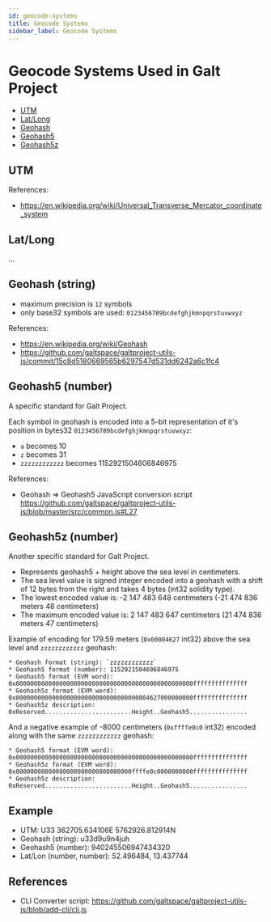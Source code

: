 ```yaml
---
id: geocode-systems
title: Geocode Systems
sidebar_label: Geocode Systems
---
```


# Geocode Systems Used in Galt Project

* [UTM](#utm)
* [Lat/Long](#latlong)
* [Geohash](#geohash-string)
* [Geohash5](#geohash5-number)
* [Geohash5z](#geohash5z-number)

## UTM

References:
* https://en.wikipedia.org/wiki/Universal_Transverse_Mercator_coordinate_system

## Lat/Long
...

## Geohash (string)

* maximum precision is `12` symbols
* only base32 symbols are used: `0123456789bcdefghjkmnpqrstuvwxyz`

References:

* https://en.wikipedia.org/wiki/Geohash
* https://github.com/galtspace/galtproject-utils-js/commit/15c8d5180669565b6297547d531dd6242a6c1fc4

## Geohash5 (number)

A specific standard for Galt Project.

Each symbol in geohash is encoded into a 5-bit representation of it's position in bytes32 `0123456789bcdefghjkmnpqrstuvwxyz`:

* `a` becomes 10
* `z` becomes 31
* `zzzzzzzzzzzz` becomes 1152921504606846975

References:
* Geohash => Geohash5 JavaScript conversion script https://github.com/galtspace/galtproject-utils-js/blob/master/src/common.js#L27

## Geohash5z (number)

Another specific standard for Galt Project.

* Represents geohash5 + height above the sea level in centimeters.
* The sea level value is signed integer encoded into a geohash with a shift of 12 bytes from the right and takes 4 bytes (int32 solidity type).
* The lowest encoded value is: -2 147 483 648 centimeters (-21 474 836 meters 48 centimeters)
* The maximum encoded value is: 2 147 483 647 centimeters (21 474 836 meters 47 centimeters)


Example of encoding for 179.59 meters (`0x00004627` int32) above the sea level and `zzzzzzzzzzzz` geohash: 

```
* Geohash format (string): `zzzzzzzzzzzz`
* Geohash5 format (number): 1152921504606846975
* Geohash5 format (EVM word):  0x0000000000000000000000000000000000000000000000000fffffffffffffff
* Geohash5z format (EVM word): 0x0000000000000000000000000000000000004627000000000fffffffffffffff
* Geohash5z description:       0xReserved........................Height..Geohash5................
```

And a negative example of -8000 centimeters (`0xffffe0c0` int32) encoded along with the same `zzzzzzzzzzzz` geohash:

```
* Geohash5 format (EVM word):  0x0000000000000000000000000000000000000000000000000fffffffffffffff
* Geohash5z format (EVM word): 0x00000000000000000000000000000000ffffe0c0000000000fffffffffffffff
* Geohash5z description:       0xReserved........................Height..Geohash5................
```

## Example

* UTM: U33 362705.634106E 5762926.812914N
* Geohash (string): u33d9u9n4juh
* Geohash5 (number): 940245506947434320
* Lat/Lon (number, number): 52.496484, 13.437744

## References

* CLI Converter script: https://github.com/galtspace/galtproject-utils-js/blob/add-cli/cli.js

